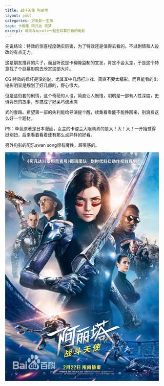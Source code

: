 ```yaml
---
title: 战斗天使 阿丽塔
layout: post
categories: 好电影一生推
tags: 卡梅隆 阿凡达 铳梦
excerpt: 周末与nicole一起去巨幕厅看的电影
---
```


先说结论：特效的惊喜程度确实厉害，为了特效还是值得去看的。不过剧情和人设改的有点无力。

这是朋友推荐的片子，而且听说是卡梅隆监制的宣发，肯定不会太差，于是这个特意找了个巨幕影院去欣赏这部大片。

CGI特效的标杆是没的说，尤其其中几场打斗戏，简直不要太精彩。而且能看的出电影明显是规划了好几部的，野心很大。

但是这俗套的剧情，这个奇葩的人设，简直让人惋惜，明明是一部有人性深度，史诗背景的故事，却搞成了好莱坞流水席

式的套路。希望第一部的失利能给导演提个醒，续集看看能不能挣回来，别浪费这么好一个题材。

PS：毕竟原著是日本漫画，女主的卡姿兰大眼睛真的是大！大！大！一开始觉得挺别扭，后来看着看着还有那么点异样的好看。

另外电影的配乐swan song很有魔性，超带感的。

![image](https://raw.githubusercontent.com/NicolasLee/nicolaslee.github.io/master/pictures/战斗天使：阿丽塔.jpg)



